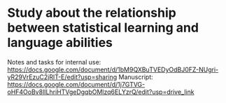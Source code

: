 # Study about the relationship between statistical learning and language abilities
Notes and tasks for internal use: https://docs.google.com/document/d/1bM9QXBuTVEDyOdBJ0FZ-NUgri-yR29VrEzuC2jRlT-E/edit?usp=sharing
Manuscript: https://docs.google.com/document/d/1j7GTVG-oHF4OoBv8lILhriHTVgeDgqbOMlzq6ELYzrQ/edit?usp=drive_link
